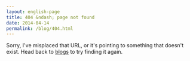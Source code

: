 ```yaml
---
layout: english-page
title: 404 &ndash; page not found
date: 2014-04-14
permalink: /blog/404.html
---
```


<p>Sorry, I've misplaced that URL, or it's pointing to something that doesn't exist. Head back to <a href="{{ site.english-blog-url }}">blogs</a> to try finding it again.</p>

